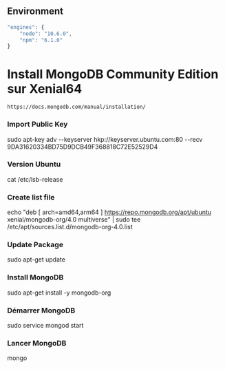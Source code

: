 Environment
------
```javascript
"engines": {
	"node": "10.6.0",
	"npm": "6.1.0"
}
```

# Install MongoDB Community Edition sur Xenial64
```
https://docs.mongodb.com/manual/installation/
```

### Import Public Key
sudo apt-key adv --keyserver hkp://keyserver.ubuntu.com:80 --recv 9DA31620334BD75D9DCB49F368818C72E52529D4

### Version Ubuntu
cat /etc/lsb-release

### Create list file
echo "deb [ arch=amd64,arm64 ] https://repo.mongodb.org/apt/ubuntu xenial/mongodb-org/4.0 multiverse" | sudo tee /etc/apt/sources.list.d/mongodb-org-4.0.list

### Update Package
sudo apt-get update

### Install MongoDB
sudo apt-get install -y mongodb-org

### Démarrer MongoDB
sudo service mongod start

### Lancer MongoDB
mongo
